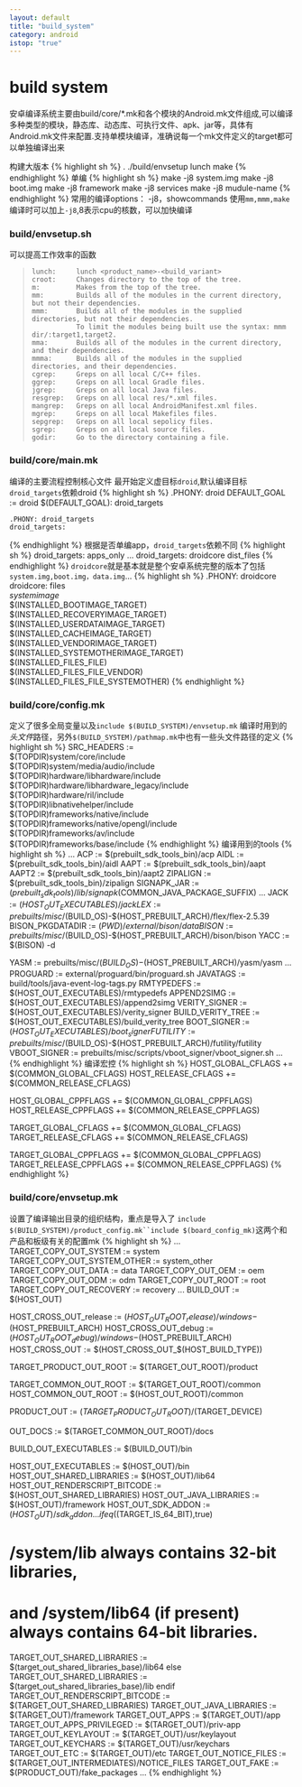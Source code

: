 ```yaml
---
layout: default
title: "build_system"
category: android
istop: "true"
---
```


# build system

安卓编译系统主要由build/core/*.mk和各个模块的Android.mk文件组成,可以编译多种类型的模块，静态库、动态库、可执行文件、apk、jar等，具体有Android.mk文件来配置.支持单模块编译，准确说每一个mk文件定义的target都可以单独编译出来

构建大版本
{% highlight sh %}
. ./build/envsetup
lunch
make 
{% endhighlight %}
单编
{% highlight sh %}
make -j8 system.img
make -j8 boot.img
make -j8 framework
make -j8 services
make -j8 mudule-name
{% endhighlight %}
常用的编译options： -j8，showcommands
使用`mm,mmm,make`编译时可以加上`-j8`,8表示cpu的核数，可以加快编译

### build/envsetup.sh

可以提高工作效率的函数
>     lunch:     lunch <product_name>-<build_variant>
>     croot:     Changes directory to the top of the tree.
>     m:         Makes from the top of the tree.
>     mm:        Builds all of the modules in the current directory, but not their dependencies.
>     mmm:       Builds all of the modules in the supplied directories, but not their dependencies.
>                To limit the modules being built use the syntax: mmm dir/:target1,target2.
>     mma:       Builds all of the modules in the current directory, and their dependencies.
>     mmma:      Builds all of the modules in the supplied directories, and their dependencies.
>     cgrep:     Greps on all local C/C++ files.
>     ggrep:     Greps on all local Gradle files.
>     jgrep:     Greps on all local Java files.
>     resgrep:   Greps on all local res/*.xml files.
>     mangrep:   Greps on all local AndroidManifest.xml files.
>     mgrep:     Greps on all local Makefiles files.
>     sepgrep:   Greps on all local sepolicy files.
>     sgrep:     Greps on all local source files.
>     godir:     Go to the directory containing a file.

### build/core/main.mk

编译的主要流程控制核心文件
最开始定义虚目标`droid`,默认编译目标`droid_targets`依赖droid
{% highlight sh %}
    .PHONY: droid
    DEFAULT_GOAL := droid
    $(DEFAULT_GOAL): droid_targets

    .PHONY: droid_targets
    droid_targets:
{% endhighlight %}
根据是否单编app，`droid_targets`依赖不同
{% highlight sh %}
    droid_targets: apps_only
    ...
    droid_targets: droidcore dist_files
{% endhighlight %}
`droidcore`就是基本就是整个安卓系统完整的版本了包括`system.img,boot.img，data.img`...
{% highlight sh %}
    .PHONY: droidcore
    droidcore: files \
        *systemimage* \
        $(INSTALLED_BOOTIMAGE_TARGET) \
        $(INSTALLED_RECOVERYIMAGE_TARGET) \
        $(INSTALLED_USERDATAIMAGE_TARGET) \
        $(INSTALLED_CACHEIMAGE_TARGET) \
        $(INSTALLED_VENDORIMAGE_TARGET) \
        $(INSTALLED_SYSTEMOTHERIMAGE_TARGET) \
        $(INSTALLED_FILES_FILE) \
        $(INSTALLED_FILES_FILE_VENDOR) \
        $(INSTALLED_FILES_FILE_SYSTEMOTHER)
{% endhighlight %}

### build/core/config.mk

定义了很多全局变量以及`include $(BUILD_SYSTEM)/envsetup.mk`
编译时用到的*头文件*路径，另外`$(BUILD_SYSTEM)/pathmap.mk`中也有一些头文件路径的定义
{% highlight sh %}
SRC_HEADERS := \
	$(TOPDIR)system/core/include \
	$(TOPDIR)system/media/audio/include \
	$(TOPDIR)hardware/libhardware/include \
	$(TOPDIR)hardware/libhardware_legacy/include \
	$(TOPDIR)hardware/ril/include \
	$(TOPDIR)libnativehelper/include \
	$(TOPDIR)frameworks/native/include \
	$(TOPDIR)frameworks/native/opengl/include \
	$(TOPDIR)frameworks/av/include \
	$(TOPDIR)frameworks/base/include
{% endhighlight %}
编译用到的tools
{% highlight sh %}
...
ACP := $(prebuilt_sdk_tools_bin)/acp
AIDL := $(prebuilt_sdk_tools_bin)/aidl
AAPT := $(prebuilt_sdk_tools_bin)/aapt
AAPT2 := $(prebuilt_sdk_tools_bin)/aapt2
ZIPALIGN := $(prebuilt_sdk_tools_bin)/zipalign
SIGNAPK_JAR := $(prebuilt_sdk_tools)/lib/signapk$(COMMON_JAVA_PACKAGE_SUFFIX)
...
JACK := $(HOST_OUT_EXECUTABLES)/jack
LEX := prebuilts/misc/$(BUILD_OS)-$(HOST_PREBUILT_ARCH)/flex/flex-2.5.39
BISON_PKGDATADIR := $(PWD)/external/bison/data
BISON := prebuilts/misc/$(BUILD_OS)-$(HOST_PREBUILT_ARCH)/bison/bison
YACC := $(BISON) -d

YASM := prebuilts/misc/$(BUILD_OS)-$(HOST_PREBUILT_ARCH)/yasm/yasm
...
PROGUARD := external/proguard/bin/proguard.sh
JAVATAGS := build/tools/java-event-log-tags.py
RMTYPEDEFS := $(HOST_OUT_EXECUTABLES)/rmtypedefs
APPEND2SIMG := $(HOST_OUT_EXECUTABLES)/append2simg
VERITY_SIGNER := $(HOST_OUT_EXECUTABLES)/verity_signer
BUILD_VERITY_TREE := $(HOST_OUT_EXECUTABLES)/build_verity_tree
BOOT_SIGNER := $(HOST_OUT_EXECUTABLES)/boot_signer
FUTILITY := prebuilts/misc/$(BUILD_OS)-$(HOST_PREBUILT_ARCH)/futility/futility
VBOOT_SIGNER := prebuilts/misc/scripts/vboot_signer/vboot_signer.sh
...
{% endhighlight %}
编译宏控
{% highlight sh %}
HOST_GLOBAL_CFLAGS += $(COMMON_GLOBAL_CFLAGS)
HOST_RELEASE_CFLAGS += $(COMMON_RELEASE_CFLAGS)

HOST_GLOBAL_CPPFLAGS += $(COMMON_GLOBAL_CPPFLAGS)
HOST_RELEASE_CPPFLAGS += $(COMMON_RELEASE_CPPFLAGS)

TARGET_GLOBAL_CFLAGS += $(COMMON_GLOBAL_CFLAGS)
TARGET_RELEASE_CFLAGS += $(COMMON_RELEASE_CFLAGS)

TARGET_GLOBAL_CPPFLAGS += $(COMMON_GLOBAL_CPPFLAGS)
TARGET_RELEASE_CPPFLAGS += $(COMMON_RELEASE_CPPFLAGS)
{% endhighlight %}

### build/core/envsetup.mk
设置了编译输出目录的组织结构，重点是导入了
`include $(BUILD_SYSTEM)/product_config.mk``include $(board_config_mk)`这两个和产品和板级有关的配置mk
{% highlight sh %}
...
TARGET_COPY_OUT_SYSTEM := system
TARGET_COPY_OUT_SYSTEM_OTHER := system_other
TARGET_COPY_OUT_DATA := data
TARGET_COPY_OUT_OEM := oem
TARGET_COPY_OUT_ODM := odm
TARGET_COPY_OUT_ROOT := root
TARGET_COPY_OUT_RECOVERY := recovery
...
BUILD_OUT := $(HOST_OUT)

HOST_CROSS_OUT_release := $(HOST_OUT_ROOT_release)/windows-$(HOST_PREBUILT_ARCH)
HOST_CROSS_OUT_debug := $(HOST_OUT_ROOT_debug)/windows-$(HOST_PREBUILT_ARCH)
HOST_CROSS_OUT := $(HOST_CROSS_OUT_$(HOST_BUILD_TYPE))

TARGET_PRODUCT_OUT_ROOT := $(TARGET_OUT_ROOT)/product

TARGET_COMMON_OUT_ROOT := $(TARGET_OUT_ROOT)/common
HOST_COMMON_OUT_ROOT := $(HOST_OUT_ROOT)/common

PRODUCT_OUT := $(TARGET_PRODUCT_OUT_ROOT)/$(TARGET_DEVICE)

OUT_DOCS := $(TARGET_COMMON_OUT_ROOT)/docs

BUILD_OUT_EXECUTABLES := $(BUILD_OUT)/bin

HOST_OUT_EXECUTABLES := $(HOST_OUT)/bin
HOST_OUT_SHARED_LIBRARIES := $(HOST_OUT)/lib64
HOST_OUT_RENDERSCRIPT_BITCODE := $(HOST_OUT_SHARED_LIBRARIES)
HOST_OUT_JAVA_LIBRARIES := $(HOST_OUT)/framework
HOST_OUT_SDK_ADDON := $(HOST_OUT)/sdk_addon
...
ifeq ($(TARGET_IS_64_BIT),true)
# /system/lib always contains 32-bit libraries,
# and /system/lib64 (if present) always contains 64-bit libraries.
TARGET_OUT_SHARED_LIBRARIES := $(target_out_shared_libraries_base)/lib64
else
TARGET_OUT_SHARED_LIBRARIES := $(target_out_shared_libraries_base)/lib
endif
TARGET_OUT_RENDERSCRIPT_BITCODE := $(TARGET_OUT_SHARED_LIBRARIES)
TARGET_OUT_JAVA_LIBRARIES := $(TARGET_OUT)/framework
TARGET_OUT_APPS := $(TARGET_OUT)/app
TARGET_OUT_APPS_PRIVILEGED := $(TARGET_OUT)/priv-app
TARGET_OUT_KEYLAYOUT := $(TARGET_OUT)/usr/keylayout
TARGET_OUT_KEYCHARS := $(TARGET_OUT)/usr/keychars
TARGET_OUT_ETC := $(TARGET_OUT)/etc
TARGET_OUT_NOTICE_FILES := $(TARGET_OUT_INTERMEDIATES)/NOTICE_FILES
TARGET_OUT_FAKE := $(PRODUCT_OUT)/fake_packages
...
{% endhighlight %}
 